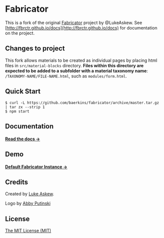 # Fabricator

This is a fork of the original [Fabricator](https://github.com/fbrctr/fabricator) project by @LukeAskew. See [http://fbrctr.github.io/docs](http://fbrctr.github.io/docs) for documentation on the project.

## Changes to project
This fork allows materials to be created as individual pages by placing html files in `src/material-blocks` directory. **Files within this directory are expected to be added to a subfolder with a material taxonomy name**: `/TAXONOMY-NAME/FILE-NAME.html`, such as `modules/form.html`.


## Quick Start

```shell
$ curl -L https://github.com/baerkins/fabricator/archive/master.tar.gz | tar zx --strip 1
$ npm start
```

## Documentation

#### [Read the docs →](http://fbrctr.github.io/docs)

## Demo

#### [Default Fabricator Instance →](http://fbrctr.github.io/demo)

## Credits

Created by [Luke Askew](http://twitter.com/lukeaskew).

Logo by [Abby Putinski](https://abbyputinski.com/)

## License

[The MIT License (MIT)](http://opensource.org/licenses/mit-license.php)
